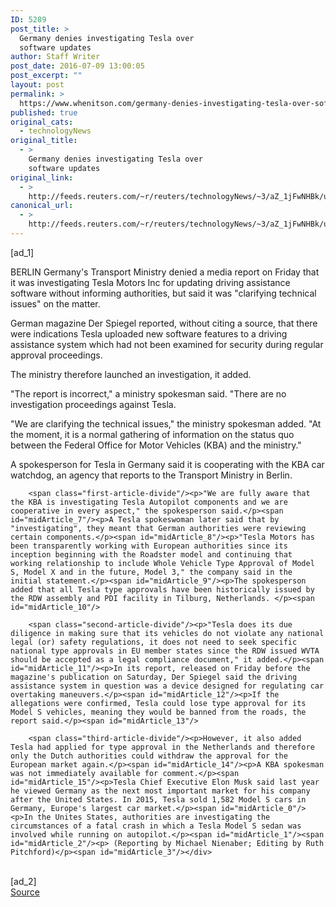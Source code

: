 ```yaml
---
ID: 5289
post_title: >
  Germany denies investigating Tesla over
  software updates
author: Staff Writer
post_date: 2016-07-09 13:00:05
post_excerpt: ""
layout: post
permalink: >
  https://www.whenitson.com/germany-denies-investigating-tesla-over-software-updates/
published: true
original_cats:
  - technologyNews
original_title:
  - >
    Germany denies investigating Tesla over
    software updates
original_link:
  - >
    http://feeds.reuters.com/~r/reuters/technologyNews/~3/aZ_1jFwNHBk/us-germany-tesla-idUSKCN0ZO1ZZ
canonical_url:
  - >
    http://feeds.reuters.com/~r/reuters/technologyNews/~3/aZ_1jFwNHBk/us-germany-tesla-idUSKCN0ZO1ZZ
---
```

 [ad_1]
<br><div id="articleText">
<span id="midArticle_start"/>

<span id="midArticle_0"/><span class="focusParagraph" readability="5"><p><span class="articleLocation">BERLIN</span> Germany's Transport Ministry denied a media report on Friday that it was investigating Tesla Motors Inc for updating driving assistance software without informing authorities, but said it was "clarifying technical issues" on the matter.</p></span><span id="midArticle_1"/><p>German magazine Der Spiegel reported, without citing a source, that there were indications Tesla uploaded new software features to a driving assistance system which had not been examined for security during regular approval proceedings.</p><span id="midArticle_2"/><p>The ministry therefore launched an investigation, it added.</p><span id="midArticle_3"/><p>"The report is incorrect," a ministry spokesman said. "There are no investigation proceedings against Tesla.</p><span id="midArticle_4"/><p>"We are clarifying the technical issues," the ministry spokesman added. "At the moment, it is a normal gathering of information on the status quo between the Federal Office for Motor Vehicles (KBA) and the ministry."</p><span id="midArticle_5"/><p>A spokesperson for Tesla in Germany said it is cooperating with the KBA car watchdog, an agency that reports to the Transport Ministry in Berlin.</p><span id="midArticle_6"/>
        
        <span class="first-article-divide"/><p>"We are fully aware that the KBA is investigating Tesla Autopilot components and we are cooperative in every aspect," the spokesperson said.</p><span id="midArticle_7"/><p>A Tesla spokeswoman later said that by "investigating", they meant that German authorities were reviewing certain components.</p><span id="midArticle_8"/><p>"Tesla Motors has been transparently working with European authorities since its inception beginning with the Roadster model and continuing that working relationship to include Whole Vehicle Type Approval of Model S, Model X and in the future, Model 3," the company said in the initial statement.</p><span id="midArticle_9"/><p>The spokesperson added that all Tesla type approvals have been historically issued by the RDW assembly and PDI facility in Tilburg, Netherlands. </p><span id="midArticle_10"/>
        
        <span class="second-article-divide"/><p>"Tesla does its due diligence in making sure that its vehicles do not violate any national legal (or) safety regulations, it does not need to seek specific national type approvals in EU member states since the RDW issued WVTA should be accepted as a legal compliance document," it added.</p><span id="midArticle_11"/><p>In its report, released on Friday before the magazine's publication on Saturday, Der Spiegel said the driving assistance system in question was a device designed for regulating car overtaking maneuvers.</p><span id="midArticle_12"/><p>If the allegations were confirmed, Tesla could lose type approval for its Model S vehicles, meaning they would be banned from the roads, the report said.</p><span id="midArticle_13"/>
        
        <span class="third-article-divide"/><p>However, it also added Tesla had applied for type approval in the Netherlands and therefore only the Dutch authorities could withdraw the approval for the European market again.</p><span id="midArticle_14"/><p>A KBA spokesman was not immediately available for comment.</p><span id="midArticle_15"/><p>Tesla Chief Executive Elon Musk said last year he viewed Germany as the next most important market for his company after the United States. In 2015, Tesla sold 1,582 Model S cars in Germany, Europe's largest car market.</p><span id="midArticle_0"/><p>In the Unites States, authorities are investigating the circumstances of a fatal crash in which a Tesla Model S sedan was involved while running on autopilot.</p><span id="midArticle_1"/><span id="midArticle_2"/><p> (Reporting by Michael Nienaber; Editing by Ruth Pitchford)</p><span id="midArticle_3"/></div>
<br>[ad_2]
<br><a href="http://feeds.reuters.com/~r/reuters/technologyNews/~3/aZ_1jFwNHBk/us-germany-tesla-idUSKCN0ZO1ZZ">Source </a>
